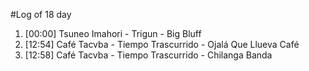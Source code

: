 #Log of 18 day

1. [00:00] Tsuneo Imahori - Trigun - Big Bluff
1. [12:54] Café Tacvba - Tiempo Trascurrido - Ojalá Que Llueva Café
1. [12:58] Café Tacvba - Tiempo Trascurrido - Chilanga Banda
